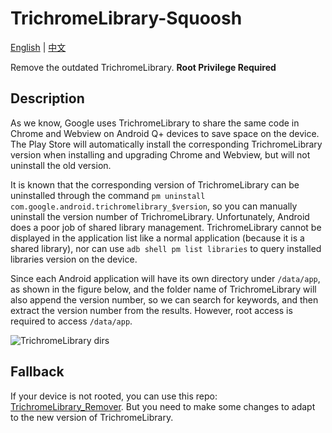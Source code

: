 # TrichromeLibrary-Squoosh

[English](https://github.com/entr0pia/trichromelibrary-squoosh#readme) | [中文](https://github.com/entr0pia/trichromelibrary-squoosh/blob/master/README_ZH.md)

Remove the outdated TrichromeLibrary. **Root Privilege Required**

## Description

As we know, Google uses TrichromeLibrary to share the same code in Chrome and Webview on Android Q+ devices to save space on the device. The Play Store will automatically install the corresponding TrichromeLibrary version when installing and upgrading Chrome and Webview, but will not uninstall the old version.

It is known that the corresponding version of TrichromeLibrary can be uninstalled through the command ```pm uninstall com.google.android.trichromelibrary_$version```, so you can manually uninstall the version number of TrichromeLibrary. Unfortunately, Android does a poor job of shared library management. TrichromeLibrary cannot be displayed in the application list like a normal application (because it is a shared library), nor can use `adb shell pm list libraries` to query installed libraries version on the device.

Since each Android application will have its own directory under ```/data/app```, as shown in the figure below, and the folder name of TrichromeLibrary will also append the version number, so we can search for keywords, and then extract the version number from the results. However, root access is required to access ```/data/app```.

![TrichromeLibrary dirs](https://tvax2.sinaimg.cn/large/007uv4aMgy1h0k41g844cj30rs0eqgsx.jpg)

## Fallback

If your device is not rooted, you can use this repo: [TrichromeLibrary_Remover](https://github.com/Undefined-User/TrichromeLibrary_Remover). But you need to make some changes to adapt to the new version of TrichromeLibrary.